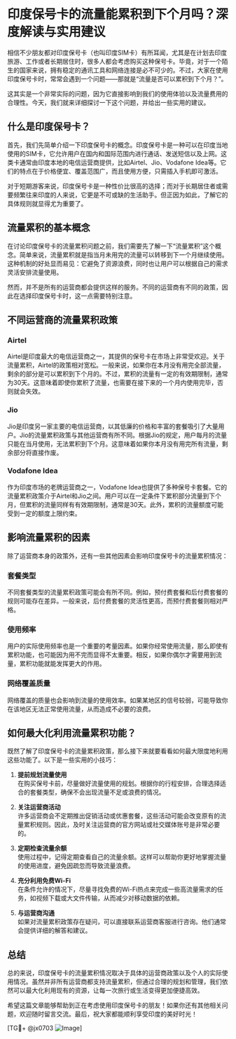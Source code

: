 # 印度保号卡的流量能累积到下个月吗？深度解读与实用建议

相信不少朋友都对印度保号卡（也叫印度SIM卡）有所耳闻，尤其是在计划去印度旅游、工作或者长期居住时，很多人都会考虑购买这种保号卡。毕竟，对于一个陌生的国家来说，拥有稳定的通讯工具和网络连接是必不可少的。不过，大家在使用印度保号卡时，常常会遇到一个问题——那就是“流量是否可以累积到下个月？”。

这其实是一个非常实际的问题，因为它直接影响到我们的使用体验以及流量费用的合理性。今天，我们就来详细探讨一下这个问题，并给出一些实用的建议。

## 什么是印度保号卡？

首先，我们先简单介绍一下印度保号卡的概念。印度保号卡是一种可以在印度当地使用的SIM卡，它允许用户在国内和国际范围内进行通话、发送短信以及上网。这类卡通常由印度本地的电信运营商提供，比如Airtel、Jio、Vodafone Idea等。它们的特点在于价格便宜、覆盖范围广，而且使用方便，只需插入手机即可激活。

对于短期游客来说，印度保号卡是一种性价比很高的选择；而对于长期居住者或需要频繁往来印度的人来说，它更是不可或缺的生活助手。但正因为如此，了解它的具体规则就显得尤为重要了。

## 流量累积的基本概念

在讨论印度保号卡的流量累积问题之前，我们需要先了解一下“流量累积”这个概念。简单来说，流量累积就是指当月未用完的流量可以转移到下一个月继续使用。这种机制的好处显而易见：它避免了资源浪费，同时也让用户可以根据自己的需求灵活安排流量使用。

然而，并不是所有的运营商都会提供这样的服务。不同的运营商有不同的政策，因此在选择印度保号卡时，这一点需要特别注意。

## 不同运营商的流量累积政策

### Airtel
Airtel是印度最大的电信运营商之一，其提供的保号卡在市场上非常受欢迎。关于流量累积，Airtel的政策相对宽松。一般来说，如果你在本月没有用完全部流量，剩余的部分是可以累积到下个月的。不过，累积的流量有一定的有效期限制，通常为30天。这意味着即使你累积了流量，也需要在接下来的一个月内使用完毕，否则就会失效。

### Jio
Jio是印度另一家主要的电信运营商，以其低廉的价格和丰富的套餐吸引了大量用户。Jio的流量累积政策与其他运营商有所不同。根据Jio的规定，用户每月的流量只能在当月使用，无法累积到下个月。这意味着如果你本月没有用完所有流量，剩余部分将直接作废。

### Vodafone Idea
作为印度市场的老牌运营商之一，Vodafone Idea也提供了多种保号卡套餐。它的流量累积政策介于Airtel和Jio之间。用户可以在一定条件下累积部分流量到下个月，但累积的流量同样有有效期限制，通常是30天。此外，累积的流量额度可能受到一定的额度上限约束。

## 影响流量累积的因素

除了运营商本身的政策外，还有一些其他因素会影响印度保号卡的流量累积情况：

### 套餐类型
不同套餐类型的流量累积政策可能会有所不同。例如，预付费套餐和后付费套餐的规则可能存在差异。一般来说，后付费套餐的灵活性更高，而预付费套餐则相对严格。

### 使用频率
用户的实际使用频率也是一个重要的考量因素。如果你经常使用流量，那么即使有累积功能，也可能因为用不完而显得不太重要。相反，如果你偶尔才需要用到流量，累积功能就能发挥更大的作用。

### 网络覆盖质量
网络覆盖的质量也会影响到流量的使用效率。如果某地区的信号较弱，可能导致你在该地区无法正常使用流量，从而造成不必要的浪费。

## 如何最大化利用流量累积功能？

既然了解了印度保号卡的流量累积政策，那么接下来就要看看如何最大限度地利用这些功能了。以下是一些实用的小技巧：

1. **提前规划流量使用**  
   在购买保号卡前，尽量做好流量使用的规划。根据你的行程安排，合理选择适合的套餐类型，确保不会出现流量不足或浪费的情况。

2. **关注运营商活动**  
   许多运营商会不定期推出促销活动或优惠套餐，这些活动可能会改变原有的流量累积规则。因此，及时关注运营商的官方网站或社交媒体账号是非常必要的。

3. **定期检查流量余额**  
   使用过程中，记得定期查看自己的流量余额。这样可以帮助你更好地掌握流量的使用进度，避免因疏忽而导致流量浪费。

4. **充分利用免费Wi-Fi**  
   在条件允许的情况下，尽量寻找免费的Wi-Fi热点来完成一些高流量需求的任务，如视频下载或大文件传输，从而减少对移动数据的依赖。

5. **与运营商沟通**  
   如果对流量累积政策存在疑问，可以直接联系运营商客服进行咨询。他们通常会提供详细的解答和建议。

## 总结

总的来说，印度保号卡的流量累积情况取决于具体的运营商政策以及个人的实际使用情况。虽然并非所有运营商都支持流量累积，但通过合理的规划和管理，我们依然可以最大化利用现有的资源，让每一次旅行或生活变得更加便捷高效。

希望这篇文章能够帮助到正在考虑使用印度保号卡的朋友！如果你还有其他相关问题，欢迎随时留言交流。最后，祝大家都能顺利享受印度的美好时光！

[TG💪+ @jx0703 ![Image](https://github.com/user-attachments/assets/dbca1d08-cadb-493c-b0ec-ad6f7a83f270)]